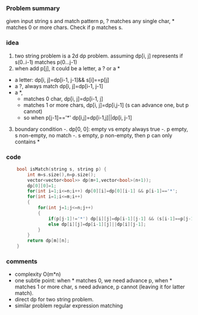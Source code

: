### Problem summary
given input string s and match pattern p, ? matches any single char, * matches 0 or more chars.
Check if p matches s.

### idea
1. two string problem is a 2d dp problem. assuming dp[i, j] represents if s(0..i-1) matches p(0...j-1)
2. when add p[j], it could be a letter, a ? or a *
  - a letter: dp[i, j]=dp[i-1, j-1]&& s[i]==p[j]
  - a ?, always match dp[i, j]=dp[i-1, j-1]
  - a *, 
    - matches 0 char, dp[i, j]=dp[i-1, j]
    - matches 1 or more chars, dp[i, j]=dp[i,j-1] (s can advance one, but p cannot)
    - so when p[j-1]=='*' dp[i,j]=dp[i-1,j]||dp[i, j-1]
3. boundary condition
  -. dp[0, 0]: empty vs empty always true
  -. p empty, s non-empty, no match
  -. s empty, p non-empty, then p can only contains *
    
### code
```cpp
    bool isMatch(string s, string p) {
        int m=s.size(),n=p.size();
        vector<vector<bool>> dp(m+1,vector<bool>(n+1));
        dp[0][0]=1;
        for(int i=1;i<=n;i++) dp[0][i]=dp[0][i-1] && p[i-1]=='*';
        for(int i=1;i<=m;i++)
        {
            for(int j=1;j<=n;j++)
            {
                if(p[j-1]!='*') dp[i][j]=dp[i-1][j-1] && (s[i-1]==p[j-1] || p[j-1]=='?');
                else dp[i][j]=dp[i-1][j]||dp[i][j-1];
            }
        }
        return dp[m][n];
    }
```

  ### comments
  - complexity O(m*n)
  - one subtle point: when * matches 0, we need advance p, when * matches 1 or more char, s need advance, p cannot (leaving it for latter match).
  - direct dp for two string problem. 
  - similar problem regular expression matching
  
